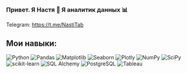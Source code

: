 ### Привет. Я Настя 👋 Я аналитик данных 📊

Telegram: https://t.me/NastiTab

## Мои навыки:
<img src="https://camo.githubusercontent.com/bb64b34d04a01cfa79658e2704085740d88e209c21905d0f5b55ebc87a83aa3a/68747470733a2f2f696d672e736869656c64732e696f2f62616467652f507974686f6e2d4646443433423f7374796c653d666f722d7468652d6261646765266c6f676f3d707974686f6e266c6f676f436f6c6f723d626c7565" alt="Python" data-canonical-src="https://img.shields.io/badge/Python-FFD43B?style=for-the-badge&amp;logo=python&amp;logoColor=blue" style="max-width: 100%;">  <img src="https://camo.githubusercontent.com/4487725c400789fceb3e540abc5b7cabe5dee39b7e4c91e1e906fccd26416cbd/68747470733a2f2f696d672e736869656c64732e696f2f62616467652f50616e6461732d3243324437323f7374796c653d666f722d7468652d6261646765266c6f676f3d70616e646173266c6f676f436f6c6f723d7768697465" alt="Pandas" data-canonical-src="https://img.shields.io/badge/Pandas-2C2D72?style=for-the-badge&amp;logo=pandas&amp;logoColor=white" style="max-width: 100%;">  <img src="https://camo.githubusercontent.com/947989e4300135ee2eedde2d166d905a125123daae2fe3e2c0bf493092fb37d4/68747470733a2f2f696d672e736869656c64732e696f2f62616467652f4d6174706c6f746c69622d3433363145453f7374796c653d666f722d7468652d6261646765266c6f676f3d2537424d6174706c6f746c6962253744266c6f676f436f6c6f723d7768697465" alt="Matplotlib" data-canonical-src="https://img.shields.io/badge/Matplotlib-4361EE?style=for-the-badge&amp;logo=%7BMatplotlib%7D&amp;logoColor=white" style="max-width: 100%;">  <img src="https://camo.githubusercontent.com/419219b3e5721447e5c5a482a05f4b405f992126b7f9a4418d920520aabb877e/68747470733a2f2f696d672e736869656c64732e696f2f62616467652f536561626f726e2d3438393545463f7374796c653d666f722d7468652d6261646765266c6f676f3d253742536561626f726e253744266c6f676f436f6c6f723d7768697465" alt="Seaborn" data-canonical-src="https://img.shields.io/badge/Seaborn-4895EF?style=for-the-badge&amp;logo=%7BSeaborn%7D&amp;logoColor=white" style="max-width: 100%;">  <img src="https://camo.githubusercontent.com/aa75110b55a9a92cbd52247213d7456332fa0bd9eef2181b05d4eedc4d817ce6/68747470733a2f2f696d672e736869656c64732e696f2f62616467652f506c6f746c792d2532333346344637352e7376673f7374796c653d666f722d7468652d6261646765266c6f676f3d706c6f746c79266c6f676f436f6c6f723d7768697465" alt="Plotly" data-canonical-src="https://img.shields.io/badge/Plotly-%233F4F75.svg?style=for-the-badge&amp;logo=plotly&amp;logoColor=white" style="max-width: 100%;">  <img src="https://camo.githubusercontent.com/6631ab3e404c95feff2366126736bf6b3759e4be11357ea07405a3527b9a3138/68747470733a2f2f696d672e736869656c64732e696f2f62616467652f6e756d70792d2532333031333234332e7376673f7374796c653d666f722d7468652d6261646765266c6f676f3d6e756d7079266c6f676f436f6c6f723d7768697465" alt="NumPy" data-canonical-src="https://img.shields.io/badge/numpy-%23013243.svg?style=for-the-badge&amp;logo=numpy&amp;logoColor=white" style="max-width: 100%;">  <img src="https://camo.githubusercontent.com/418c2748b42a87b3a0f3c580ced7e384113b79833263d2aca51faab718549a5f/68747470733a2f2f696d672e736869656c64732e696f2f62616467652f53636950792d2532333043353541352e7376673f7374796c653d666f722d7468652d6261646765266c6f676f3d7363697079266c6f676f436f6c6f723d257768697465" alt="SciPy" data-canonical-src="https://img.shields.io/badge/SciPy-%230C55A5.svg?style=for-the-badge&amp;logo=scipy&amp;logoColor=%white" style="max-width: 100%;">  <img src="https://camo.githubusercontent.com/a34d497e5c94b129b4e6bc1b78b954546963136be77c443e81e0289a96d631c2/68747470733a2f2f696d672e736869656c64732e696f2f62616467652f7363696b69745f6c6561726e2d6436393031383f7374796c653d666f722d7468652d6261646765266c6f676f3d7363696b69742d6c6561726e266c6f676f436f6c6f723d7768697465" alt="scikit-learn" data-canonical-src="https://img.shields.io/badge/scikit_learn-d69018?style=for-the-badge&amp;logo=scikit-learn&amp;logoColor=white" style="max-width: 100%;">
<img src="https://camo.githubusercontent.com/8389827f98b32db3dd17b4183d7ccbe687a949ecb3a369bbf1a9690a9bba2eaf/68747470733a2f2f696d672e736869656c64732e696f2f62616467652f53514c416c6368656d792d3435343334333f7374796c653d666f722d7468652d6261646765266c6f676f3d25374253514c416c6368656d79253744266c6f676f436f6c6f723d7768697465" alt="SQL Alchemy" data-canonical-src="https://img.shields.io/badge/SQLAlchemy-454343?style=for-the-badge&amp;logo=%7BSQLAlchemy%7D&amp;logoColor=white" style="max-width: 100%;">  <img src="https://camo.githubusercontent.com/6854ba9612c2cb025e7c65445787d93f6436d4691303601506e0bc28be2ae9b8/68747470733a2f2f696d672e736869656c64732e696f2f62616467652f506f737467726553514c2d3331363139323f7374796c653d666f722d7468652d6261646765266c6f676f3d706f737467726573716c266c6f676f436f6c6f723d7768697465" alt="PostgreSQL" data-canonical-src="https://img.shields.io/badge/PostgreSQL-316192?style=for-the-badge&amp;logo=postgresql&amp;logoColor=white" style="max-width: 100%;">  <img src="https://camo.githubusercontent.com/e7f3c259ffe53fc25fbd68753e045bcf72a8b10685e0af63048114d90167e0cb/68747470733a2f2f696d672e736869656c64732e696f2f62616467652f5461626c6561752d3166373762343f7374796c653d666f722d7468652d6261646765266c6f676f3d5461626c656175266c6f676f436f6c6f723d7768697465" alt="Tableau" data-canonical-src="https://img.shields.io/badge/Tableau-1f77b4?style=for-the-badge&amp;logo=Tableau&amp;logoColor=white" style="max-width: 100%;">

